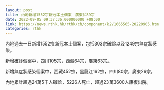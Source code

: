 ```yaml
---
layout: post
title: 內地新增1552宗新冠本土個案　廣東佔89宗
date: 2022-09-05 09:37:36.000000000 +08:00
link: https://news.rthk.hk/rthk/ch/component/k2/1665565-20220905.htm
categories: rthk
---
```


內地過去一日新增1552宗新冠本土個案，包括303宗確診以及1249宗無症狀感染。

新增確診個案中，四川105宗，西藏64宗，廣東63宗。

新增無症狀感染個案中，西藏452宗，黑龍江162宗，四川80宗，廣東26宗。

內地累計超過24萬5千人確診，5226人死亡，超過23萬3600人康復出院。
